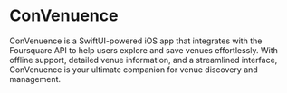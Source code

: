 # ConVenuence
ConVenuence is a SwiftUI-powered iOS app that integrates with the Foursquare API to help users explore and save venues effortlessly. With offline support, detailed venue information, and a streamlined interface, ConVenuence is your ultimate companion for venue discovery and management.
